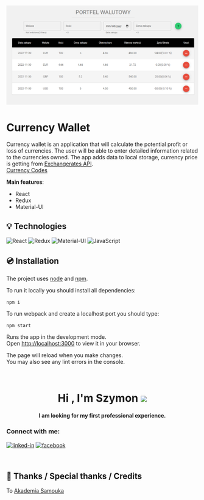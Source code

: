 ![Currency Wallet](./public/desktop.png)


# Currency Wallet

Currency wallet is an application that will calculate the potential profit or loss of currencies. The user will be able to enter detailed information related to the currencies owned. The app adds data to local storage, currency price is getting from [Exchangerates API](https://exchangeratesapi.io/). 
</br>
[Currency Codes](https://www.iban.pl/currency-codes)

**Main features**:
- React
- Redux
- Material-UI
&nbsp;
 
## 💡 Technologies

![React](https://img.shields.io/badge/react-%2320232a.svg?style=for-the-badge&logo=react&logoColor=%2361DAFB)
![Redux](https://img.shields.io/badge/redux-%23593d88.svg?style=for-the-badge&logo=redux&logoColor=white)
![Material-UI](https://img.shields.io/badge/material--ui-DB7093?style=for-the-badge&logo=material-ui&logoColor=%2361DAFB)
![JavaScript](https://img.shields.io/badge/javascript-%23323330.svg?style=for-the-badge&logo=javascript&logoColor=%23F7DF1E)
&nbsp;
 
## 💿 Installation

The project uses [node](https://nodejs.org/en/) and [npm](https://www.npmjs.com/). 
&nbsp;

To run it locally you should install all dependencies:

    npm i

To run webpack and create a localhost port you should type:

    npm start
    
Runs the app in the development mode.\
Open [http://localhost:3000](http://localhost:3000) to view it in your browser.

The page will reload when you make changes.\
You may also see any lint errors in the console.
&nbsp;


&nbsp;
 
<h1 align="center">Hi , I'm Szymon <img src="https://media.giphy.com/media/hvRJCLFzcasrR4ia7z/giphy.gif" width="35"></h1>
<h4 align="center">I am looking for my first professional experience.</h4>

 <h3>Connect with me:</h3>

[<img align="center" alt="linked-in" src="https://img.shields.io/badge/linkedin-%230077B5.svg?&style=for-the-badge&logo=linkedin&logoColor=white" />](https://www.linkedin.com/in/sludwikowski) 
[<img align="center" alt="facebook" src="https://img.shields.io/badge/facebook-%231877F2.svg?&style=for-the-badge&logo=facebook&logoColor=white" />](https://www.facebook.com/szymonludwikowskii/)


&nbsp;

## 👏 Thanks / Special thanks / Credits

To  [Akademia Samouka](https://akademiasamouka.pl/) 
